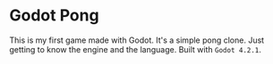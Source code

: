 # Godot Pong

This is my first game made with Godot. It's a simple pong clone. Just getting to know the engine and the language. Built with `Godot 4.2.1`.